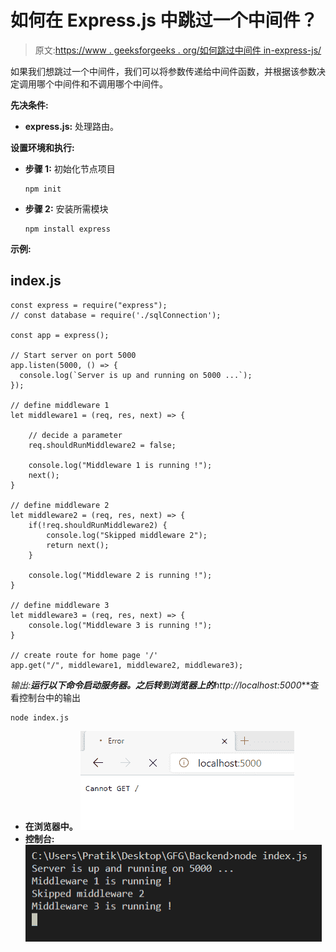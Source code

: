 # 如何在 Express.js 中跳过一个中间件？

> 原文:[https://www . geeksforgeeks . org/如何跳过中间件 in-express-js/](https://www.geeksforgeeks.org/how-to-skip-a-middleware-in-express-js/)

如果我们想跳过一个中间件，我们可以将参数传递给中间件函数，并根据该参数决定调用哪个中间件和不调用哪个中间件。

**先决条件:**

*   **express.js:** 处理路由。

**设置环境和执行:**

*   **步骤 1:** 初始化节点项目

    ```
    npm init
    ```

*   **步骤 2:** 安装所需模块

    ```
    npm install express
    ```

**示例:**

## index.js

```
const express = require("express");
// const database = require('./sqlConnection');

const app = express();

// Start server on port 5000
app.listen(5000, () => {
  console.log(`Server is up and running on 5000 ...`);
});

// define middleware 1
let middleware1 = (req, res, next) => {

    // decide a parameter
    req.shouldRunMiddleware2 = false;

    console.log("Middleware 1 is running !");
    next();
}

// define middleware 2
let middleware2 = (req, res, next) => {
    if(!req.shouldRunMiddleware2) {
        console.log("Skipped middleware 2");
        return next();
    }

    console.log("Middleware 2 is running !");
}

// define middleware 3
let middleware3 = (req, res, next) => {
    console.log("Middleware 3 is running !");
}

// create route for home page '/'
app.get("/", middleware1, middleware2, middleware3);
```

**输出:**运行以下命令启动服务器。之后转到浏览器上的***http://localhost:5000***查看控制台中的输出

```
node index.js
```

*   **在浏览器中。**
    ![](img/15b7df80f8fb6894d7bd5ab2236fdde5.png)
*   **控制台:**
    ![](img/75122a0e9205b52d3abee7a61b99cd3b.png)